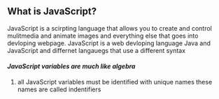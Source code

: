 ## What is JavaScript?
JavaScript is a scirpting language that allows you to create and control mulitmedia and animate images and everything else that goes into devloping  webpage.
JavaScript is a web devloping language 
Java and JavaScript and differnet langauegs that use a different syntax
#### *JavaScript variables are much like algebra*
1. all JavaScript variables must be identified with unique names
these names are called indentifiers